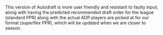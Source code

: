 This version of Autodraft is more user friendly and resistant to faulty input, along with having the predicted recommended draft order for the league 
(standard PPR) along with the actual ADP players are picked at for our format (superflex PPR), which will be updated when we are closer to season.
